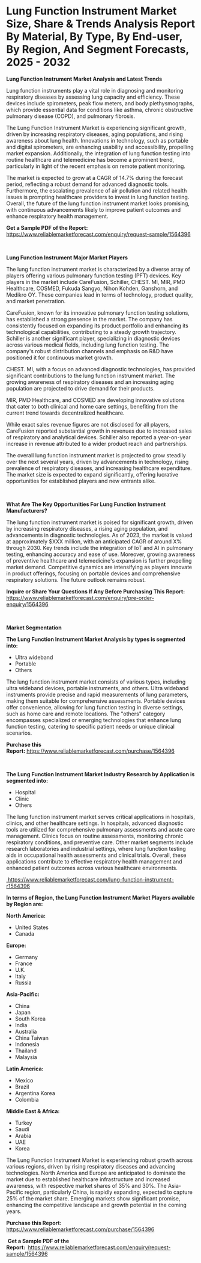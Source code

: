 <p><h1>Lung Function Instrument Market Size, Share & Trends Analysis Report By Material, By Type, By End-user, By Region, And Segment Forecasts, 2025 - 2032</h1></p><p><strong>Lung Function Instrument Market Analysis and Latest Trends</strong></p>
<p><p>Lung function instruments play a vital role in diagnosing and monitoring respiratory diseases by assessing lung capacity and efficiency. These devices include spirometers, peak flow meters, and body plethysmographs, which provide essential data for conditions like asthma, chronic obstructive pulmonary disease (COPD), and pulmonary fibrosis.</p><p>The Lung Function Instrument Market is experiencing significant growth, driven by increasing respiratory diseases, aging populations, and rising awareness about lung health. Innovations in technology, such as portable and digital spirometers, are enhancing usability and accessibility, propelling market expansion. Additionally, the integration of lung function testing into routine healthcare and telemedicine has become a prominent trend, particularly in light of the recent emphasis on remote patient monitoring.</p><p>The market is expected to grow at a CAGR of 14.7% during the forecast period, reflecting a robust demand for advanced diagnostic tools. Furthermore, the escalating prevalence of air pollution and related health issues is prompting healthcare providers to invest in lung function testing. Overall, the future of the lung function instrument market looks promising, with continuous advancements likely to improve patient outcomes and enhance respiratory health management.</p></p>
<p><strong>Get a Sample PDF of the Report:&nbsp;</strong> <a href="https://www.reliablemarketforecast.com/enquiry/request-sample/1564396?utm_campaign=1888&utm_medium=2&utm_source=Github&utm_content=ia&utm_term=14042025&utm_id=lung-function-instrument">https://www.reliablemarketforecast.com/enquiry/request-sample/1564396</a></p>
<p>&nbsp;</p>
<p><strong>Lung Function Instrument Major Market Players</strong></p>
<p><p>The lung function instrument market is characterized by a diverse array of players offering various pulmonary function testing (PFT) devices. Key players in the market include CareFusion, Schiller, CHEST. MI, MIR, PMD Healthcare, COSMED, Fukuda Sangyo, Nihon Kohden, Ganshorn, and Medikro OY. These companies lead in terms of technology, product quality, and market penetration.</p><p>CareFusion, known for its innovative pulmonary function testing solutions, has established a strong presence in the market. The company has consistently focused on expanding its product portfolio and enhancing its technological capabilities, contributing to a steady growth trajectory. Schiller is another significant player, specializing in diagnostic devices across various medical fields, including lung function testing. The company's robust distribution channels and emphasis on R&D have positioned it for continuous market growth.</p><p>CHEST. MI, with a focus on advanced diagnostic technologies, has provided significant contributions to the lung function instrument market. The growing awareness of respiratory diseases and an increasing aging population are projected to drive demand for their products.</p><p>MIR, PMD Healthcare, and COSMED are developing innovative solutions that cater to both clinical and home care settings, benefiting from the current trend towards decentralized healthcare.</p><p>While exact sales revenue figures are not disclosed for all players, CareFusion reported substantial growth in revenues due to increased sales of respiratory and analytical devices. Schiller also reported a year-on-year increase in revenue attributed to a wider product reach and partnerships. </p><p>The overall lung function instrument market is projected to grow steadily over the next several years, driven by advancements in technology, rising prevalence of respiratory diseases, and increasing healthcare expenditure. The market size is expected to expand significantly, offering lucrative opportunities for established players and new entrants alike.</p></p>
<p>&nbsp;</p>
<p><strong>What Are The Key Opportunities For Lung Function Instrument Manufacturers?</strong></p>
<p><p>The lung function instrument market is poised for significant growth, driven by increasing respiratory diseases, a rising aging population, and advancements in diagnostic technologies. As of 2023, the market is valued at approximately $XXX million, with an anticipated CAGR of around X% through 2030. Key trends include the integration of IoT and AI in pulmonary testing, enhancing accuracy and ease of use. Moreover, growing awareness of preventive healthcare and telemedicine's expansion is further propelling market demand. Competitive dynamics are intensifying as players innovate in product offerings, focusing on portable devices and comprehensive respiratory solutions. The future outlook remains robust.</p></p>
<p><strong>Inquire or Share Your Questions If Any Before Purchasing This Report:</strong> <a href="https://www.reliablemarketforecast.com/enquiry/pre-order-enquiry/1564396?utm_campaign=1888&utm_medium=2&utm_source=Github&utm_content=ia&utm_term=14042025&utm_id=lung-function-instrument">https://www.reliablemarketforecast.com/enquiry/pre-order-enquiry/1564396</a></p>
<p>&nbsp;</p>
<p><strong>Market Segmentation</strong></p>
<p><strong>The Lung Function Instrument Market Analysis by types is segmented into:</strong></p>
<p><ul><li>Ultra wideband</li><li>Portable</li><li>Others</li></ul></p>
<p><p>The lung function instrument market consists of various types, including ultra wideband devices, portable instruments, and others. Ultra wideband instruments provide precise and rapid measurements of lung parameters, making them suitable for comprehensive assessments. Portable devices offer convenience, allowing for lung function testing in diverse settings, such as home care and remote locations. The "others" category encompasses specialized or emerging technologies that enhance lung function testing, catering to specific patient needs or unique clinical scenarios.</p></p>
<p><strong>Purchase this Report:&nbsp;</strong><a href="https://www.reliablemarketforecast.com/purchase/1564396?utm_campaign=1888&utm_medium=2&utm_source=Github&utm_content=ia&utm_term=14042025&utm_id=lung-function-instrument">https://www.reliablemarketforecast.com/purchase/1564396</a></p>
<p>&nbsp;</p>
<p><strong>The Lung Function Instrument Market Industry Research by Application is segmented into:</strong></p>
<p><ul><li>Hospital</li><li>Clinic</li><li>Others</li></ul></p>
<p><p>The lung function instrument market serves critical applications in hospitals, clinics, and other healthcare settings. In hospitals, advanced diagnostic tools are utilized for comprehensive pulmonary assessments and acute care management. Clinics focus on routine assessments, monitoring chronic respiratory conditions, and preventive care. Other market segments include research laboratories and industrial settings, where lung function testing aids in occupational health assessments and clinical trials. Overall, these applications contribute to effective respiratory health management and enhanced patient outcomes across various healthcare environments.</p></p>
<p><a href="https://www.reliablemarketforecast.com/lung-function-instrument-r1564396?utm_campaign=1888&utm_medium=2&utm_source=Github&utm_content=ia&utm_term=14042025&utm_id=lung-function-instrument">&nbsp;https://www.reliablemarketforecast.com/lung-function-instrument-r1564396</a></p>
<p><strong>In terms of Region, the Lung Function Instrument Market Players available by Region are:</strong></p>
<p>
    <p> <strong> North America: </strong>
        <ul>
            <li>United States</li>
            <li>Canada</li>
        </ul>
        </p> 
    <p> <strong> Europe: </strong>
        <ul>
            <li>Germany</li>
            <li>France</li>
            <li>U.K.</li>
            <li>Italy</li>
            <li>Russia</li>
        </ul>
        </p> 
    <p> <strong> Asia-Pacific: </strong>
        <ul>
            <li>China</li>
            <li>Japan</li>
            <li>South Korea</li>
            <li>India</li>
            <li>Australia</li>
            <li>China Taiwan</li>
            <li>Indonesia</li>
            <li>Thailand</li>
            <li>Malaysia</li>
        </ul>
        </p> 
    <p> <strong> Latin America: </strong>
        <ul>
            <li>Mexico</li>
            <li>Brazil</li>
            <li>Argentina Korea</li>
            <li>Colombia</li>
        </ul>
        </p> 
    <p> <strong> Middle East & Africa: </strong>
        <ul>
            <li>Turkey</li>
            <li>Saudi</li>
            <li>Arabia</li>
            <li>UAE</li>
            <li>Korea</li>
        </ul>
    </p>
    </p>
<p><p>The Lung Function Instrument Market is experiencing robust growth across various regions, driven by rising respiratory diseases and advancing technologies. North America and Europe are anticipated to dominate the market due to established healthcare infrastructure and increased awareness, with respective market shares of 35% and 30%. The Asia-Pacific region, particularly China, is rapidly expanding, expected to capture 25% of the market share. Emerging markets show significant promise, enhancing the competitive landscape and growth potential in the coming years.</p></p>
<p><strong>Purchase this Report: </strong><a href="https://www.reliablemarketforecast.com/purchase/1564396?utm_campaign=1888&utm_medium=2&utm_source=Github&utm_content=ia&utm_term=14042025&utm_id=lung-function-instrument">https://www.reliablemarketforecast.com/purchase/1564396</a></p>
<p>&nbsp;<strong>Get a Sample PDF of the Report:&nbsp;&nbsp;</strong><a href="https://www.reliablemarketforecast.com/enquiry/request-sample/1564396?utm_campaign=1888&utm_medium=2&utm_source=Github&utm_content=ia&utm_term=14042025&utm_id=lung-function-instrument">https://www.reliablemarketforecast.com/enquiry/request-sample/1564396</a></p>
<p><strong></strong></p>
<p><p></p><p></p><p></p></p>
